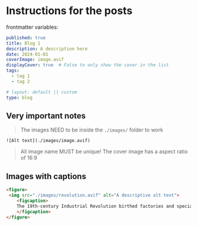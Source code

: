 # Instructions for the posts

frontmatter variables:
```yaml
published: true
title: Blog 1
description: A description here
date: 2024-01-01
coverImage: image.avif
displayCover: true  # False to only show the cover in the list
tags:
  - tag 1
  - tag 2

# layout: default || custom
type: blog
```

## Very important notes

> The images NEED to be inside the `./images/` folder to work
```
![Alt text](./images/image.avif)
```

> All image name MUST be unique!
> The cover image has a aspect ratio of 16:9


## Images with captions

```markdown
<figure>
 <img src="./images/revolution.avif" alt="A descriptive alt text">
    <figcaption>
    The 19th-century Industrial Revolution birthed factories and specialized workers.
    </figcaption>
</figure>
```